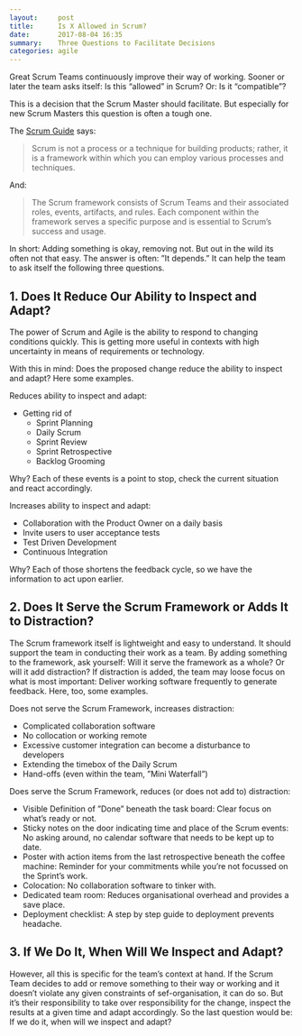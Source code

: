 ```yaml
---
layout:     post
title:      Is X Allowed in Scrum?
date:       2017-08-04 16:35
summary:    Three Questions to Facilitate Decisions
categories: agile
---
```


Great Scrum Teams continuously improve their way of working. Sooner or later the team asks itself: Is this “allowed” in Scrum? Or: Is it “compatible”?

This is a decision that the Scrum Master should facilitate. But especially for new Scrum Masters this question is often a tough one.

The [Scrum Guide](http://scrumguides.org/scrum-guide.html) says:

> Scrum is not a process or a technique for building products; rather, it is a framework within which you can employ various processes and techniques.

And:

> The Scrum framework consists of Scrum Teams and their associated roles, events, artifacts, and rules. Each component within the framework serves a specific purpose and is essential to Scrum’s success and usage.

In short: Adding something is okay, removing not. But out in the wild its often not that easy. The answer is often: ”It depends.”    It can help the team to ask itself the following three questions.

## 1. Does It Reduce Our Ability to Inspect and Adapt?

The power of Scrum and Agile is the ability to respond to changing conditions quickly. This is getting more useful in contexts with high uncertainty in means of requirements or technology.

With this in mind: Does the proposed change reduce the ability to inspect and adapt? Here some examples.

Reduces ability to inspect and adapt:

- Getting rid of
	- Sprint Planning
	- Daily Scrum
	- Sprint Review
	- Sprint Retrospective
	- Backlog Grooming

Why? Each of these events is a point to stop, check the current situation and react accordingly.

Increases ability to inspect and adapt:

- Collaboration with the Product Owner on a daily basis
- Invite users to user acceptance tests
- Test Driven Development
- Continuous Integration

Why? Each of those shortens the feedback cycle, so we have the information to act upon earlier.

## 2. Does It Serve the Scrum Framework or Adds It to Distraction?

The Scrum framework itself is lightweight and easy to understand. It should support the team in conducting their work as a team. By adding something to the framework, ask yourself: Will it serve the framework as a whole? Or will it add distraction? If distraction is added, the team may loose focus on what is most important: Deliver working software frequently to generate feedback. Here, too, some examples.

Does not serve the Scrum Framework, increases distraction:

- Complicated collaboration software
- No collocation or working remote
- Excessive customer integration can become a disturbance to developers
- Extending the timebox of the Daily Scrum
- Hand-offs (even within the team, ”Mini Waterfall”)

Does serve the Scrum Framework, reduces (or does not add to) distraction:

- Visible Definition of ”Done” beneath the task board: Clear focus on what’s ready or not.
- Sticky notes on the door indicating time and place of the Scrum events: No asking around, no calendar software that needs to be kept up to date.
- Poster with action items from the last retrospective beneath the coffee machine: Reminder for your commitments while you’re not focussed on the Sprint’s work.
- Colocation: No collaboration software to tinker with.
- Dedicated team room: Reduces organisational overhead and provides a save place.
- Deployment checklist: A step by step guide to deployment prevents headache.

## 3. If We Do It, When Will We Inspect and Adapt?

However, all this is specific for the team’s context at hand. If  the Scrum Team decides to add or remove something to their way or working and it doesn’t violate any given constraints of sef-organisation, it can do so. But it’s their responsibility to take over responsibility for the change, inspect the results at a given time and adapt accordingly. So the last question would be: If we do it, when will we inspect and adapt?
